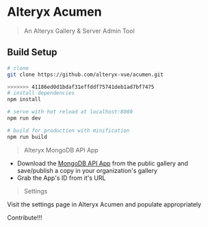 # Alteryx Acumen

> An Alteryx Gallery & Server Admin Tool

## Build Setup

``` bash
# clone
git clone https://github.com/alteryx-vue/acumen.git

>>>>>>> 41186ed0d1bdaf31effddf75741deb1ad7bf7475
# install dependencies
npm install

# serve with hot reload at localhost:8080
npm run dev

# build for production with minification
npm run build
```

> Alteryx MongoDB API App

- Download the [MongoDB API App](https://gallery.alteryx.com/#!app/Alteryx-MongoDB-API-App/5b1563a9826fd306ecb2a8ac) from the public gallery and save/publish a copy in your organization's gallery
- Grab the App's ID from it's URL

> Settings

Visit the settings page in Alteryx Acumen and populate appropriately

Contribute!!!
